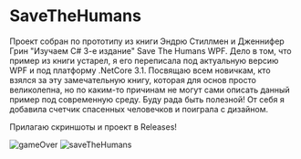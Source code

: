 # SaveTheHumans

Проект собран по прототипу из книги Эндрю Стиллмен и Дженнифер Грин "Изучаем С# 3-е издание" Save The Humans WPF.
Дело в том, что пример из книги устарел, я его переписала под актуальную версию WPF и под платформу .NetCore 3.1.
Посвящаю всем новичкам, кто взялся за эту замечательную книгу, которая для основ просто великолепна, но по каким-то причинам
не могут сами описать данный пример под современную среду. Буду рада быть полезной! От себя я добавила счетчик спасенных человечков и
поиграла с дизайном.

Прилагаю скриншоты и проект в Releases!

![gameOver](https://user-images.githubusercontent.com/59263802/146253086-c2ab1b0a-6b06-40dd-a0fa-c2d165d2096e.png)
![saveTheHumans](https://user-images.githubusercontent.com/59263802/146253137-ad39a5d6-63e9-4a20-8b05-287c03ac0176.gif)
